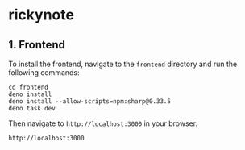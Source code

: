 # rickynote

## 1. Frontend

To install the frontend, navigate to the `frontend` directory and run the following commands:

```
cd frontend
deno install
deno install --allow-scripts=npm:sharp@0.33.5
deno task dev
```

Then navigate to `http://localhost:3000` in your browser.

`http://localhost:3000`











